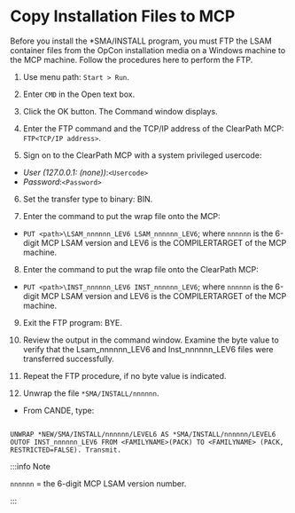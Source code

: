 # Copy Installation Files to MCP

Before you install the *SMA/INSTALL program, you must FTP the LSAM container files from the OpCon installation media on a Windows machine to the MCP machine. Follow the procedures here to perform the FTP.

1. Use menu path: ```Start > Run```.

2. Enter ```CMD``` in the Open text box.

3. Click the OK button. The Command window displays.

4. Enter the FTP command and the TCP/IP address of the ClearPath MCP: ```FTP<TCP/IP address>```.

5. Sign on to the ClearPath MCP with a system privileged usercode:
* *User (127.0.0.1: (none))*:```<Usercode>```
* *Password*:```<Password>```

6. Set the transfer type to binary: BIN.

7. Enter the command to put the wrap file onto the MCP:
* ```PUT <path>\LSAM_nnnnnn_LEV6 LSAM_nnnnnn_LEV6```; where ```nnnnnn``` is the 6-digit MCP LSAM version and LEV6 is the COMPILERTARGET of the MCP machine.

8. Enter the command to put the wrap file onto the ClearPath MCP:
* ```PUT <path>\INST_nnnnnn_LEV6 INST_nnnnnn_LEV6```; where ```nnnnnn``` is the 6-digit MCP LSAM version and LEV6 is the COMPILERTARGET of the MCP machine.

9. Exit the FTP program: BYE.

10. Review the output in the command window. Examine the byte value to verify that the Lsam_nnnnnn_LEV6 and Inst_nnnnnn_LEV6 files were transferred successfully.

11. Repeat the FTP procedure, if no byte value is indicated.

12. Unwrap the file ```*SMA/INSTALL/nnnnnn```. 
* From CANDE, type:

```

UNWRAP *NEW/SMA/INSTALL/nnnnnn/LEVEL6 AS *SMA/INSTALL/nnnnnn/LEVEL6 OUTOF INST_nnnnnn_LEV6 FROM <FAMILYNAME>(PACK) TO <FAMILYNAME> (PACK, RESTRICTED=FALSE). Transmit.

```

:::info Note 

```nnnnnn``` = the 6-digit MCP LSAM version number.

:::